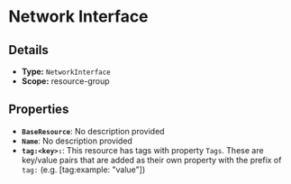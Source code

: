 # Network Interface

## Details

- **Type:** `NetworkInterface`
- **Scope:** resource-group

## Properties

- **`BaseResource`**: No description provided
- **`Name`**: No description provided
- **`tag:<key>:`**: This resource has tags with property `Tags`. These are key/value pairs that are
	added as their own property with the prefix of `tag:` (e.g. [tag:example: "value"]) 
